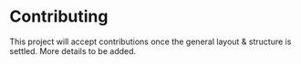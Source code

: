 # Contributing

This project will accept contributions once the general layout & structure is settled. More details to be added.